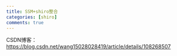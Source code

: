 ```yaml
---
title: SSM+shiro整合
categories: [shiro]
comments: true
---
```






 CSDN博客：<https://blog.csdn.net/wang15028028419/article/details/108268507>
